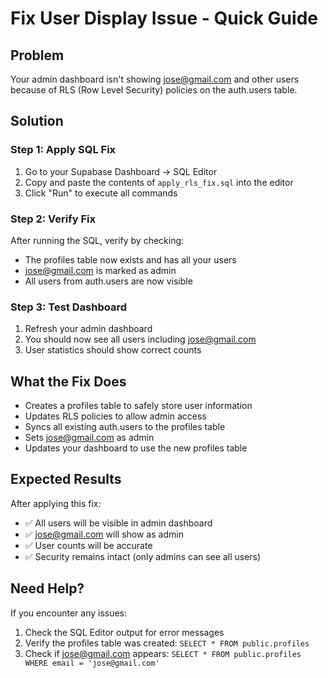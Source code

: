 # Fix User Display Issue - Quick Guide

## Problem
Your admin dashboard isn't showing jose@gmail.com and other users because of RLS (Row Level Security) policies on the auth.users table.

## Solution

### Step 1: Apply SQL Fix
1. Go to your Supabase Dashboard → SQL Editor
2. Copy and paste the contents of `apply_rls_fix.sql` into the editor
3. Click "Run" to execute all commands

### Step 2: Verify Fix
After running the SQL, verify by checking:
- The profiles table now exists and has all your users
- jose@gmail.com is marked as admin
- All users from auth.users are now visible

### Step 3: Test Dashboard
1. Refresh your admin dashboard
2. You should now see all users including jose@gmail.com
3. User statistics should show correct counts

## What the Fix Does
- Creates a profiles table to safely store user information
- Updates RLS policies to allow admin access
- Syncs all existing auth.users to the profiles table
- Sets jose@gmail.com as admin
- Updates your dashboard to use the new profiles table

## Expected Results
After applying this fix:
- ✅ All users will be visible in admin dashboard
- ✅ jose@gmail.com will show as admin
- ✅ User counts will be accurate
- ✅ Security remains intact (only admins can see all users)

## Need Help?
If you encounter any issues:
1. Check the SQL Editor output for error messages
2. Verify the profiles table was created: `SELECT * FROM public.profiles`
3. Check if jose@gmail.com appears: `SELECT * FROM public.profiles WHERE email = 'jose@gmail.com'`